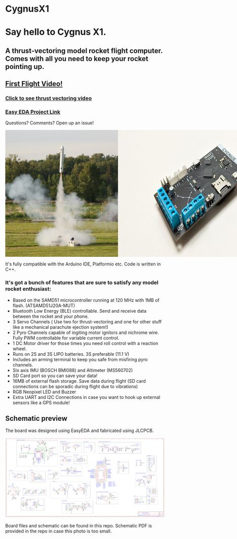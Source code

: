 # CygnusX1

# Say hello to Cygnus X1.

## A thrust-vectoring model rocket flight computer. Comes with all you need to keep your rocket pointing up.

## [First Flight Video!](https://www.youtube.com/watch?v=pobaR6kSajg)

### [Click to see thrust vectoring video](https://photos.app.goo.gl/tZUskvHCKAZkRQRq5)
### [Easy EDA Project Link](https://oshwlab.com/polishdude20/flightcompwithbt_copy_copy_copy)
Questions? Comments? Open up an issue!

<div style="display:flex">
  <img src="./IMG_3903.jpg" height="400" />
 <img src="./images/closeup6.jpg" height="400" />
 <img src="./IMG_2948_DxO.jpg" height="400" />
 <p>Please ignore the smoke and obvious catastrophic disassembly. It was not the computer's fault!</p>

<img src="./images/closeup5.jpg" height="400" />
<img src="./images/rocket1.jpg" height="400" />
<img src="./images/blecloseup.jpg" height="400" />
</div>


It's fully compatible with the Arduino IDE, Platformio etc. Code is written in C++.

### It's got a bunch of features that are sure to satisfy any model rocket enthusiast:

- Based on the SAMD51 microcontroller running at 120 MHz with 1MB of flash. (ATSAMD51J20A-MUT)
- Bluetooth Low Energy (BLE) controllable. Send and receive data between the rocket and your phone.
- 3 Servo Channels ( Use two for thrust-vectoring and one for other stuff like a mechanical parachute ejection system!)
- 2 Pyro Channels capable of ingiting motor ignitors and nichrome wire. Fully PWM controllable for variable current control.
- 1 DC Motor driver for those times you need roll control with a reaction wheel.
- Runs on 2S and 3S LIPO batteries. 3S preferable (11.1 V)
- Includes an arming terminal to keep you safe from misfiring pyro channels.
- Six axis IMU (BOSCH BMI088) and Altimeter (MS560702)
- SD Card port so you can save your data!
- 16MB of external flash storage. Save data during flight (SD card connections can be sporadic during flight due to vibrations)
- RGB Neopixel LED and Buzzer
- Extra UART and I2C Connections in case you want to hook up external sensors like a GPS module!

## Schematic preview

The board was designed using EasyEDA and fabricated using JLCPCB.

<img src="./images/schematicImage.PNG"/>

Board files and schematic can be found in this repo.
Schematic PDF is provided in the repo in case this photo is too small.
